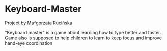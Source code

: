 # Keyboard-Master
Project by Ma³gorzata Ruciñska

"Keyboard master" is a game about learning how to type better and faster. 
Game also is supposed to help children to learn to keep focus and improve hand-eye coordination
